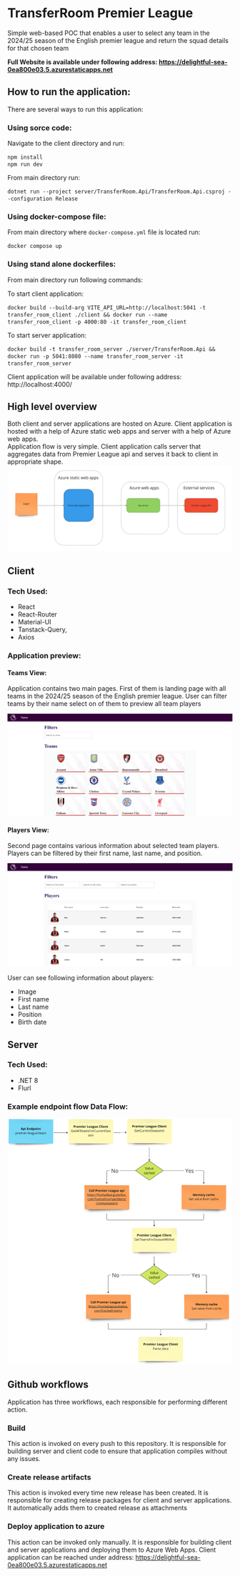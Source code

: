 # TransferRoom Premier League 

Simple web-based POC that enables a user to select any team in the 2024/25 season of the English premier league and return the squad details for that chosen team

**Full Website is available under following address: https://delightful-sea-0ea800e03.5.azurestaticapps.net**


## How to run the application:
There are several ways to run this application:

### Using sorce code:

Navigate to the client directory and run: 
```
npm install
npm run dev
```

From main directory run:
```
dotnet run --project server/TransferRoom.Api/TransferRoom.Api.csproj --configuration Release
```

### Using docker-compose file:

From main directory where `docker-compose.yml` file is located run:
```
docker compose up
```

### Using stand alone dockerfiles:

From main directory run following commands:

To start client application:
```
docker build --build-arg VITE_API_URL=http://localhost:5041 -t transfer_room_client ./client && docker run --name transfer_room_client -p 4000:80 -it transfer_room_client
```

To start server application:
```
docker build -t transfer_room_server ./server/TransferRoom.Api && docker run -p 5041:8080 --name transfer_room_server -it transfer_room_server
```

Client application will be available under following address: http://localhost:4000/

## High level overview

Both client and server applications are hosted on Azure. Client application is hosted with a help of Azure static web apps and server with a help of Azure web apps.\
Application flow is very simple. Client application calls server that aggregates data from Premier League api and serves it back to client in appropriate shape.
![](./.images/overview.png)
## Client

### Tech Used:
 - React
 - React-Router
 - Material-UI
 - Tanstack-Query,
 - Axios

### Application preview:

#### Teams View:
Application contains two main pages. First of them is landing page with all teams in the 2024/25 season of the English premier league. User can filter teams by their name select on of them to preview all team players

![](./.images/landing.png)

#### Players View:
Second page contains various information about selected team players. Players can be filtered by their first name, last name, and position.

![](./.images/players.png)

 User can see following information about players:
- Image
- First name
- Last name
- Position
- Birth date

## Server

### Tech Used:
 - .NET 8
 - Flurl

### Example endpoint flow Data Flow:

![](./.images/endpoint-flow.png)

## Github workflows

Application has three workflows, each responsible for performing different action.

### Build
This action is invoked on every push to this repository. It is responsible for building server and client code to ensure that application compiles without any issues.

### Create release artifacts
This action is invoked every time new release has been created. It is responsible for creating release packages for client and server applications. It automatically adds them to created release as attachments

### Deploy application to azure
This action can be invoked only manually. It is responsible for building client and server applications and deploying them to Azure Web Apps. Client application can be reached under address: https://delightful-sea-0ea800e03.5.azurestaticapps.net